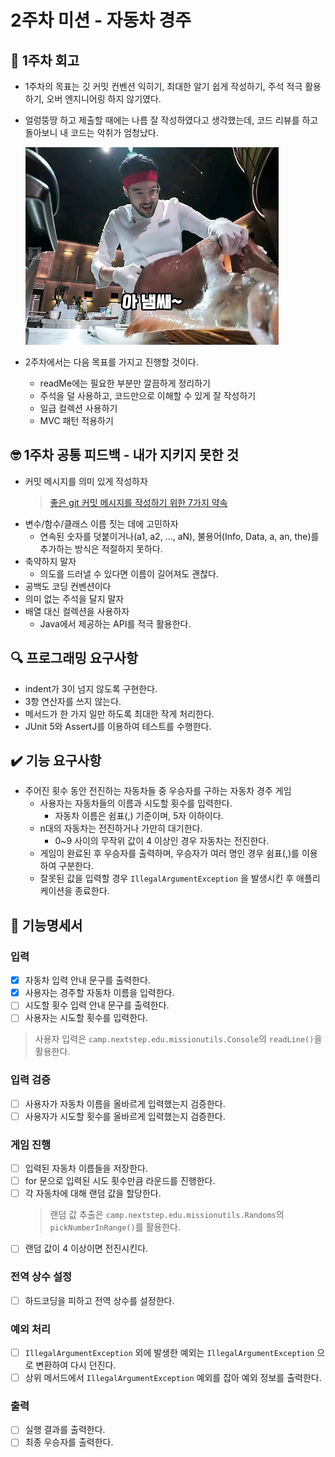 # 2주차 미션 - 자동차 경주

## 🤔 1주차 회고

- 1주차의 목표는 깃 커밋 컨벤션 익히기, 최대한 알기 쉽게 작성하기, 주석 적극 활용하기, 오버 엔지니어링 하지 않기였다.
- 얼렁뚱땅 하고 제출할 때에는 나름 잘 작성하였다고 생각했는데, 코드 리뷰를 하고 돌아보니 내 코드는 악취가 엄청났다.

  ![아 냄쌔](nemsae.png)

- 2주차에서는 다음 목표를 가지고 진행할 것이다.
    - readMe에는 필요한 부분만 깔끔하게 정리하기
    - 주석을 덜 사용하고, 코드만으로 이해할 수 있게 잘 작성하기
    - 일급 컬렉션 사용하기
    - MVC 패턴 적용하기

## 🤓 1주차 공통 피드백 - 내가 지키지 못한 것

- 커밋 메시지를 의미 있게 작성하자
  > [좋은 git 커밋 메시지를 작성하기 위한 7가지 약속](https://meetup.nhncloud.com/posts/106)
- 변수/함수/클래스 이름 짓는 데에 고민하자
    - 연속된 숫자를 덧붙이거나(a1, a2, ..., aN), 불용어(Info, Data, a, an, the)를 추가하는 방식은 적절하지 못하다.
- 축약하지 말자
    - 의도를 드러낼 수 있다면 이름이 길어져도 괜찮다.
- 공백도 코딩 컨벤션이다
- 의미 없는 주석을 달지 말자
- 배열 대신 컬렉션을 사용하자
    - Java에서 제공하는 API를 적극 활용한다.

## 🔍 프로그래밍 요구사항

- indent가 3이 넘지 않도록 구현한다.
- 3항 연산자를 쓰지 않는다.
- 메서드가 한 가지 일만 하도록 최대한 작게 처리한다.
- JUnit 5와 AssertJ를 이용하여 테스트를 수행한다.

## ✔️ 기능 요구사항

- 주어진 횟수 동안 전진하는 자동차들 중 우승자를 구하는 자동차 경주 게임
    - 사용자는 자동차들의 이름과 시도할 횟수를 입력한다.
        - 자동차 이름은 쉼표(,) 기준이며, 5자 이하이다.
    - n대의 자동차는 전진하거나 가만히 대기한다.
        - 0~9 사이의 무작위 값이 4 이상인 경우 자동차는 전진한다.
    - 게임이 완료된 후 우승자를 출력하며, 우승자가 여러 명인 경우 쉼표(,)를 이용하여 구분한다.
    - 잘못된 값을 입력할 경우 `IllegalArgumentException` 을 발생시킨 후 애플리케이션을 종료한다.

## 📜 기능명세서

### 입력

- [x] 자동차 입력 안내 문구를 출력한다.
- [x] 사용자는 경주할 자동차 이름을 입력한다.
- [ ] 시도할 횟수 입력 안내 문구를 출력한다.
- [ ] 사용자는 시도할 횟수를 입력한다.

> 사용자 입력은 `camp.nextstep.edu.missionutils.Console`의 `readLine()`을 활용한다.

### 입력 검증

- [ ] 사용자가 자동차 이름을 올바르게 입력했는지 검증한다.
- [ ] 사용자가 시도할 횟수를 올바르게 입력했는지 검증한다.

### 게임 진행

- [ ] 입력된 자동차 이름들을 저장한다.
- [ ] for 문으로 입력된 시도 횟수만큼 라운드를 진행한다.
- [ ] 각 자동차에 대해 랜덤 값을 할당한다.
  > 랜덤 값 추출은 `camp.nextstep.edu.missionutils.Randoms`의 `pickNumberInRange()`를 활용한다.
- [ ] 랜덤 값이 4 이상이면 전진시킨다.

### 전역 상수 설정

- [ ] 하드코딩을 피하고 전역 상수를 설정한다.

### 예외 처리

- [ ] `IllegalArgumentException` 외에 발생한 예외는 `IllegalArgumentException` 으로 변환하여 다시 던진다.
- [ ] 상위 메서드에서 `IllegalArgumentException` 예외를 잡아 예외 정보를 출력한다.

### 출력

- [ ] 실행 결과를 출력한다.
- [ ] 최종 우승자를 출력한다.